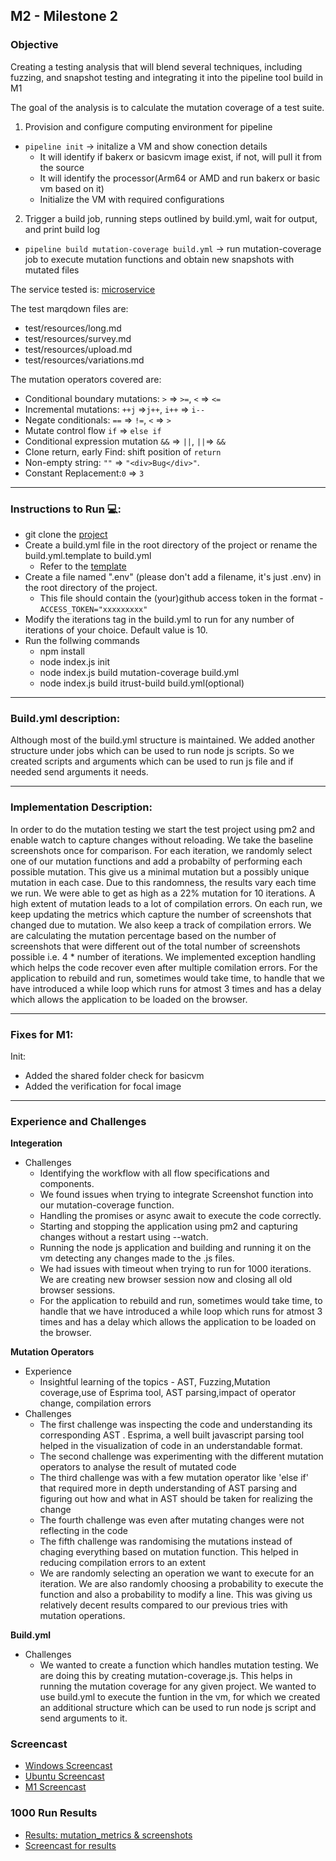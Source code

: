 ## M2 - Milestone 2

### Objective

Creating a testing analysis that will blend several techniques, including fuzzing, and snapshot testing and integrating it into the pipeline tool build in M1

The goal of the analysis is to calculate the mutation coverage of a test suite.

1) Provision and configure computing environment
 for pipeline

- `pipeline init` -> initalize a VM and show conection details 
    - It will identify if bakerx or basicvm image exist, if not, will pull it from the source
    - It will identify the processor(Arm64 or AMD and run bakerx or basic vm based on it)
    - Initialize the VM with required configurations

2) Trigger a build job, running steps outlined by build.yml, wait for output, and print build log

- `pipeline build mutation-coverage build.yml` -> run mutation-coverage job to execute mutation functions and obtain new snapshots with mutated files


The service tested is: [microservice](https://github.com/chrisparnin/checkbox.io-micro-preview.git)

The test marqdown files are:
- test/resources/long.md
- test/resources/survey.md
- test/resources/upload.md
- test/resources/variations.md

The mutation operators covered are:

- Conditional boundary mutations: `>` => `>=`, `<` => `<=`
- Incremental mutations: `++j` =>`j++`, `i++` => `i--`
- Negate conditionals: `==` => `!=`, `<` => `>`
- Mutate control flow `if` => `else if`
- Conditional expression mutation `&&` => `||`, `||`=> `&&`
- Clone return, early Find: shift position of `return`
- Non-empty string: `""` => `"<div>Bug</div>"`.
- Constant Replacement:`0` => `3`
-------------------


### Instructions to Run 💻:

- git clone the [project](https://github.ncsu.edu/CSC-DevOps-S22/DEVOPS-27.git)
- Create a build.yml file in the root directory of the project or rename the build.yml.template to build.yml
    - Refer to the [template](https://github.ncsu.edu/CSC-DevOps-S22/DEVOPS-27/blob/main/build.yml.template)
- Create a file named ".env" (please don't add a filename, it's just .env) in the root directory of the project.
   - This file should contain the (your)github access token in the format - `ACCESS_TOKEN="xxxxxxxxx"`
- Modify the iterations tag in the build.yml to run for any number of iterations of your choice. Default value is 10.
- Run the follwing commands
  - npm install
  - node index.js init
  - node index.js build mutation-coverage build.yml
  - node index.js build itrust-build build.yml(optional)
-------

### Build.yml description:

Although most of the build.yml structure is maintained. We added another structure under jobs which can be used to run node js scripts. So we created scripts and arguments which can be used to run js file and if needed send arguments it needs.

--------
### Implementation Description:

In order to do the mutation testing we start the test project using pm2 and enable watch to capture changes without reloading. We take the baseline screenshots once for comparison. For each iteration, we randomly select one of our mutation functions and add a probabilty of performing each possible mutation. This give us a minimal mutation but a possibly unique mutation in each case. Due to this randomness, the results vary each time we run. We were able to get as high as a 22% mutation for 10 iterations. A high extent of mutation leads to a lot of compilation errors. On each run, we keep updating the metrics which capture the number of screenshots that changed due to mutation. We also keep a track of compilation errors. We are calculating the mutation percentage based on the number of screenshots that were different out of the total number of screenshots possible i.e. 4 * number of iterations. We implemented exception handling which helps the code recover even after multiple comilation errors. For the application to rebuild and run, sometimes would take time, to handle that we have introduced a while loop which runs for atmost 3 times and has a delay which allows the application to be loaded on the browser.

----------
### Fixes for M1:

Init:
- Added the shared folder check for basicvm
- Added the verification for focal image

----------------------
### Experience and Challenges

**Integeration**
- Challenges
   - Identifying the workflow with all flow specifications and components.
   - We found issues when trying to integrate Screenshot function into our mutation-coverage function.
   - Handling the promises or async await to execute the code correctly.
   - Starting and stopping the application using pm2 and capturing changes without a restart using --watch.
   - Running the node js application and building and running it on the vm detecting any changes made to the .js files.
   - We had issues with timeout when trying to run for 1000 iterations. We are creating new browser session now and closing all old browser sessions.
   - For the application to rebuild and run, sometimes would take time, to handle that we have introduced a while loop which runs for atmost 3 times and has a delay which allows the application to be loaded on the browser.

**Mutation Operators**

- Experience
   - Insightful learning of the topics - AST, Fuzzing,Mutation coverage,use of Esprima tool, AST parsing,impact of operator change, compilation errors
- Challenges
   - The first challenge was inspecting the code and understanding its corresponding AST . Esprima, a well built javascript parsing tool helped in the visualization of code in an understandable format.
   - The second challenge was experimenting with the different mutation operators to analyse the result of mutated code
   - The third challenge was with a few mutation operator like 'else if' that required more in depth understanding of AST parsing and figuring out how and what in AST should be taken for realizing the change
  - The fourth challenge was even after mutating changes were not reflecting in the code
  - The fifth challenge was randomising the mutations instead of chaging everything based on mutation function. This helped in reducing compilation errors to an extent
  - We are randomly selecting an operation we want to execute for an iteration. We are also randomly choosing a probability to execute the function and also a probability to modify a line. This was giving us relatively decent results compared to our previous tries with mutation operations.

**Build.yml**
- Challenges
   - We wanted to create a function which handles mutation testing. We are doing this by creating mutation-coverage.js. This helps in running the mutation coverage for any given project. We wanted to use build.yml to execute the funtion in the vm, for which we created an additional structure which can be used to run node js script and send arguments to it.




### Screencast

- [Windows Screencast](https://youtu.be/1gfizgRsKWk)
- [Ubuntu Screencast](https://youtu.be/7RI5T9E2s8s)
- [M1 Screencast](https://drive.google.com/file/d/1VhDnRobllLnIvJwiajdkXlt2WUgRULW5/view?usp=sharing)

### 1000 Run Results
- [Results: mutation_metrics & screenshots](https://drive.google.com/file/d/1VhDnRobllLnIvJwiajdkXlt2WUgRULW5/view?usp=sharing)
- [Screencast for results](https://drive.google.com/file/d/1adrj3c0kgQpNVh2gfOchLydZ2Y63D5uV/view?usp=sharing)
